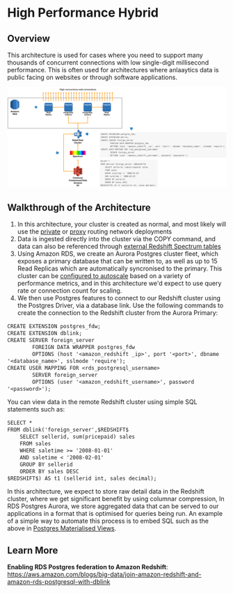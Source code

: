 # High Performance Hybrid

## Overview

This architecture is used for cases where you need to support many thousands of concurrent connections with low single-digit millisecond performance. This is often used for architectures where anlaaytics data is public facing on websites or through software applications.

![High Performance Hybrid](high-performance-hybrid.png)

## Walkthrough of the Architecture

1. In this architecture, your cluster is created as normal, and most likely will use the [private](https://github.com/aws-samples/aws-dbs-refarch-redshift/tree/master/private-routing) or [proxy](https://github.com/aws-samples/aws-dbs-refarch-redshift/tree/master/public-routing) routing network deployments
2. Data is ingested directly into the cluster via the COPY command, and data can also be referenced through [external Redshift Spectrum tables](https://github.com/aws-samples/aws-dbs-refarch-redshift/tree/master/spectrum-multicluster)
3. Using Amazon RDS, we create an Aurora Postgres cluster fleet, which exposes a primary database that can be written to, as well as up to 15 Read Replicas which are automatically syncronised to the primary. This cluster can be [configured to autoscale](https://docs.aws.amazon.com/AmazonRDS/latest/UserGuide/Aurora.Integrating.AutoScaling.html) based on a variety of performance metrics, and in this architecture we'd expect to use query rate or connection count for scaling.
4. We then use Postgres features to connect to our Redshift cluster using the Postgres Driver, via a database link. Use the following commands to create the connection to the Redshift cluster from the Aurora Primary:

```
CREATE EXTENSION postgres_fdw;
CREATE EXTENSION dblink;
CREATE SERVER foreign_server
        FOREIGN DATA WRAPPER postgres_fdw
        OPTIONS (host '<amazon_redshift _ip>', port '<port>', dbname '<database_name>', sslmode 'require');
CREATE USER MAPPING FOR <rds_postgresql_username>
        SERVER foreign_server
        OPTIONS (user '<amazon_redshift_username>', password '<password>');
```

You can view data in the remote Redshift cluster using simple SQL statements such as:

```
SELECT *
FROM dblink('foreign_server',$REDSHIFT$
    SELECT sellerid, sum(pricepaid) sales
    FROM sales 
    WHERE saletime >= '2008-01-01' 
    AND saletime < '2008-02-01' 
    GROUP BY sellerid 
    ORDER BY sales DESC
$REDSHIFT$) AS t1 (sellerid int, sales decimal);
```

In this architecture, we expect to store raw detail data in the Redshift cluster, where we get significant benefit by using columnar compression, In RDS Postgres Aurora, we store aggregated data that can be served to our applications in a format that is optimised for queries being run. An example of a simple way to automate this process is to embed SQL such as the above in [Postgres Materialised Views](https://www.postgresql.org/docs/9.3/static/rules-materializedviews.html).

## Learn More

__Enabling RDS Postgres federation to Amazon Redshift__: https://aws.amazon.com/blogs/big-data/join-amazon-redshift-and-amazon-rds-postgresql-with-dblink 
